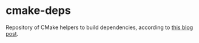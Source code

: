 # cmake-deps
Repository of CMake helpers to build dependencies, according to
[this blog post](http://www.acarg.ch/posts/cmake-deps/).
